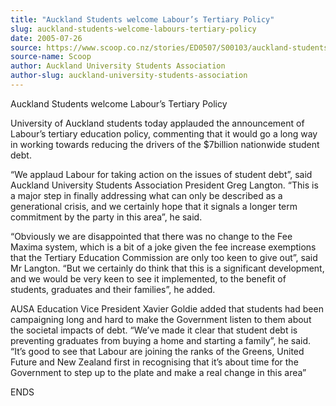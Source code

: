 ```yaml
---
title: "Auckland Students welcome Labour’s Tertiary Policy"
slug: auckland-students-welcome-labours-tertiary-policy
date: 2005-07-26
source: https://www.scoop.co.nz/stories/ED0507/S00103/auckland-students-welcome-labours-tertiary-policy.htm
source-name: Scoop
author: Auckland University Students Association
author-slug: auckland-university-students-association
---
```


<p>Auckland Students welcome Labour’s Tertiary
Policy</p>

<p>University of Auckland students today applauded the
announcement of Labour’s tertiary education policy,
commenting that it would go a long way in working towards
reducing the drivers of the $7billion nationwide student
debt.</p>

<p>“We applaud Labour for taking action on the issues
of student debt”, said Auckland University Students
Association President Greg Langton. “This is a major step in
finally addressing what can only be described as a
generational crisis, and we certainly hope that it signals a
longer term commitment by the party in this area”, he
said.</p>

<p>“Obviously we are disappointed that there was no
change to the Fee Maxima system, which is a bit of a joke
given the fee increase exemptions that the Tertiary
Education Commission are only too keen to give out”, said Mr
Langton. “But we certainly do think that this is a
significant development, and we would be very keen to see it
implemented, to the benefit of students, graduates and their
families”, he added.<p>

<p>AUSA Education Vice President Xavier
Goldie added that students had been campaigning long and
hard to make the Government listen to them about the
societal impacts of debt. “We’ve made it clear that student
debt is preventing graduates from buying a home and starting
a family”, he said. “It’s good to see that Labour are
joining the ranks of the Greens, United Future and New
Zealand first in recognising that it’s about time for the
Government to step up to the plate and make a real change in
this
area”</p>

<p>ENDS<p>
         